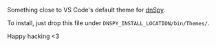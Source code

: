 Something close to VS Code's default theme for [dnSpy](https://github.com/dnSpyEx).

To install, just drop this file under `DNSPY_INSTALL_LOCATION/bin/Themes/`.

Happy hacking <3
